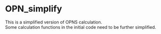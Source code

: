 # OPN_simplify
This is a simplified version of OPNS calculation. \
Some calculation functions in the initial code need to be further simplified.
